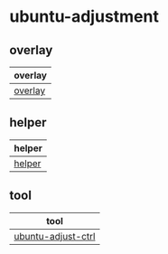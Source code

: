 

# ubuntu-adjustment


## overlay

| overlay |
| --- |
| [overlay](asset/overlay) |


## helper

| helper |
| --- |
| [helper](helper) |


## tool

| tool |
| --- |
| [ubuntu-adjust-ctrl](tool/ubuntu-adjust-ctrl) |
